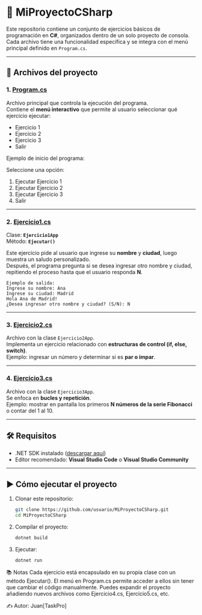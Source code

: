 # 📌 MiProyectoCSharp

Este repositorio contiene un conjunto de ejercicios básicos de programación en **C#**, organizados dentro de un solo proyecto de consola.  
Cada archivo tiene una funcionalidad específica y se integra con el menú principal definido en `Program.cs`.

---

## 🚀 Archivos del proyecto

### 1. [Program.cs](./Program.cs)
Archivo principal que controla la ejecución del programa.  
Contiene el **menú interactivo** que permite al usuario seleccionar qué ejercicio ejecutar:  

- Ejercicio 1  
- Ejercicio 2  
- Ejercicio 3  
- Salir  

Ejemplo de inicio del programa:  

Seleccione una opción:

1. Ejecutar Ejercicio 1
2. Ejecutar Ejercicio 2
3. Ejecutar Ejercicio 3
4. Salir

---

### 2. [Ejercicio1.cs](./ejercicio1.cs)
Clase: **`Ejercicio1App`**  
Método: **`Ejecutar()`**  

Este ejercicio pide al usuario que ingrese su **nombre** y **ciudad**, luego muestra un saludo personalizado.  
Después, el programa pregunta si se desea ingresar otro nombre y ciudad, repitiendo el proceso hasta que el usuario responda **N**.  

```
Ejemplo de salida: 
Ingrese su nombre: Ana
Ingrese su ciudad: Madrid
Hola Ana de Madrid!
¿Desea ingresar otro nombre y ciudad? (S/N): N
```

---

### 3. [Ejercicio2.cs](./ejercicio2.cs)
Archivo con la clase `Ejercicio2App`.  
Implementa un ejercicio relacionado con **estructuras de control (if, else, switch)**.  
Ejemplo: ingresar un número y determinar si es **par o impar**.

---

### 4. [Ejercicio3.cs](./ejercicio3.cs)
Archivo con la clase `Ejercicio3App`.  
Se enfoca en **bucles y repetición**.  
Ejemplo: mostrar en pantalla los primeros **N números de la serie Fibonacci** o contar del 1 al 10.

---

## 🛠️ Requisitos
- .NET SDK instalado ([descargar aquí](https://dotnet.microsoft.com/en-us/download))  
- Editor recomendado: **Visual Studio Code** o **Visual Studio Community**

---

## ▶️ Cómo ejecutar el proyecto
1. Clonar este repositorio:  
   ```bash
   git clone https://github.com/usuario/MiProyectoCSharp.git
   cd MiProyectoCSharp
   ```

2. Compilar el proyecto:
   ```bash
   dotnet build
   ```
3. Ejecutar:
   ```bash
   dotnet run
   ```
📚 Notas
Cada ejercicio está encapsulado en su propia clase con un método Ejecutar().
El menú en Program.cs permite acceder a ellos sin tener que cambiar el código manualmente.
Puedes expandir el proyecto añadiendo nuevos archivos como Ejercicio4.cs, Ejercicio5.cs, etc.

✍️ Autor: Juan[TaskPro]
